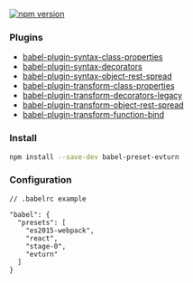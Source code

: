 [![npm version](https://badge.fury.io/js/babel-preset-evturn.svg)](https://www.npmjs.com/package/babel-preset-evturn)

### Plugins

 * [babel-plugin-syntax-class-properties](https://www.npmjs.com/package/babel-plugin-syntax-class-properties)
 * [babel-plugin-syntax-decorators](https://www.npmjs.com/package/babel-plugin-syntax-decorators)
 * [babel-plugin-syntax-object-rest-spread](https://www.npmjs.com/package/babel-plugin-syntax-object-rest-spread)
 * [babel-plugin-transform-class-properties](https://www.npmjs.com/package/babel-plugin-transform-class-properties)
 * [babel-plugin-transform-decorators-legacy](https://www.npmjs.com/package/babel-plugin-transform-decorators-legacy)
 * [babel-plugin-transform-object-rest-spread](https://www.npmjs.com/package/babel-plugin-transform-object-rest-spread)
 * [babel-plugin-transform-function-bind](https://www.npmjs.com/package/babel-plugin-transform-function-bind)


### Install

```bash
npm install --save-dev babel-preset-evturn
```

### Configuration

```
// .babelrc example

"babel": {
  "presets": [
    "es2015-webpack",
    "react",
    "stage-0",
    "evturn"
  ]
}
```
